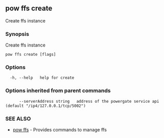 ## pow ffs create

Create ffs instance

### Synopsis

Create ffs instance

```
pow ffs create [flags]
```

### Options

```
  -h, --help   help for create
```

### Options inherited from parent commands

```
      --serverAddress string   address of the powergate service api (default "/ip4/127.0.0.1/tcp/5002")
```

### SEE ALSO

* [pow ffs](pow_ffs.md)	 - Provides commands to manage ffs

